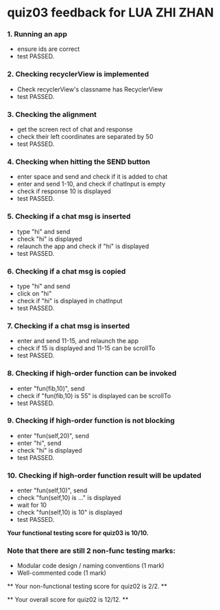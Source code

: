 # quiz03 feedback for LUA ZHI ZHAN
### 1. Running an app
- ensure ids are correct
- test PASSED.
### 2. Checking recyclerView is implemented
- Check recyclerView's classname has RecyclerView
- test PASSED.
### 3. Checking the alignment
- get the screen rect of chat and response
- check their left coordinates are separated by 50
- test PASSED.
### 4. Checking when hitting the SEND button
- enter space and send and check if it is added to chat
- enter and send 1-10, and check if chatInput is empty
- check if response 10 is displayed
- test PASSED.
### 5. Checking if a chat msg is inserted
- type "hi" and send
- check "hi" is displayed
- relaunch the app and check if "hi" is displayed
- test PASSED.
### 6. Checking if a chat msg is copied
- type "hi" and send
- click on "hi"
- check if "hi" is displayed in chatInput
- test PASSED.
### 7. Checking if a chat msg is inserted
- enter and send 11-15, and relaunch the app
- check if 15 is displayed and 11-15 can be scrollTo
- test PASSED.
### 8. Checking if high-order function can be invoked
- enter "fun(fib,10)", send
- check if "fun(fib,10) is 55" is displayed can be scrollTo
- test PASSED.
### 9. Checking if high-order function is not blocking
- enter "fun(self,20)", send
- enter "hi", send
- check "hi" is displayed
- test PASSED.
### 10. Checking if high-order function result will be updated
- enter "fun(self,10)", send
- check "fun(self,10) is ..." is displayed
- wait for 10
- check "fun(self,10) is 10" is displayed
- test PASSED.

**Your functional testing score for quiz03 is 10/10.**

### Note that there are still 2 non-func testing marks:
- Modular code design / naming conventions (1 mark)
- Well-commented code (1 mark)

** Your non-functional testing score for quiz02 is 2/2. **

** Your overall score for quiz02 is 12/12. ** 